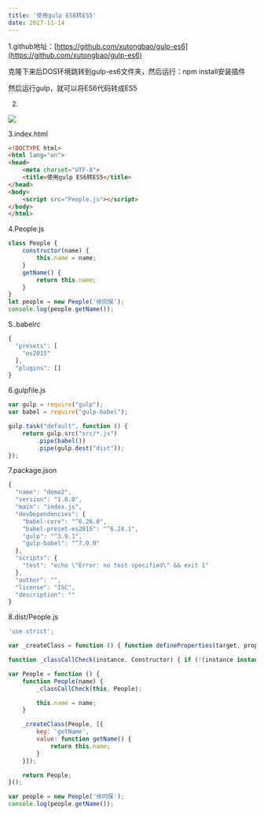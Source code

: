 ```yaml
---
title: '使用gulp ES6转ES5'
date: 2017-11-14
---   
```

1.github地址：[https://github.com/xutongbao/gulp-es6](https://github.com/xutongbao/gulp-es6)

克隆下来后DOS环境跳转到gulp-es6文件夹，然后运行：npm install安装插件

然后运行gulp，就可以将ES6代码转成ES5

2.

![](https://img-blog.csdn.net/20171114165806764?watermark/2/text/aHR0cDovL2Jsb2cuY3Nkbi5uZXQveHV0b25nYmFv/font/5a6L5L2T/fontsize/400/fill/I0JBQkFCMA/dissolve/70/gravity/Center)

3.index.html

```html
<!DOCTYPE html>
<html lang="en">
<head>
    <meta charset="UTF-8">
    <title>使用gulp ES6转ES5</title>
</head>
<body>
    <script src="People.js"></script>
</body>
</html>
```
  

4.People.js

```javascript
class People {
	constructor(name) {
		this.name = name;
	}
	getName() {
		return this.name;
	}
}
let people = new People('徐同保');
console.log(people.getName());
```
  

5..babelrc

```javascript
{
  "presets": [
    "es2015"
  ],
  "plugins": []
}  
```
  

6.gulpfile.js

```javascript
var gulp = require("gulp");
var babel = require("gulp-babel");

gulp.task("default", function () {
    return gulp.src("src/*.js")
        .pipe(babel())
        .pipe(gulp.dest("dist"));
});
```
  

7.package.json  

```javascript
{
  "name": "demo2",
  "version": "1.0.0",
  "main": "index.js",
  "devDependencies": {
    "babel-core": "^6.26.0",
    "babel-preset-es2015": "^6.24.1",
    "gulp": "^3.9.1",
    "gulp-babel": "^7.0.0"
  },
  "scripts": {
    "test": "echo \"Error: no test specified\" && exit 1"
  },
  "author": "",
  "license": "ISC",
  "description": ""
}
```
8.dist/People.js

```javascript
'use strict';

var _createClass = function () { function defineProperties(target, props) { for (var i = 0; i < props.length; i++) { var descriptor = props[i]; descriptor.enumerable = descriptor.enumerable || false; descriptor.configurable = true; if ("value" in descriptor) descriptor.writable = true; Object.defineProperty(target, descriptor.key, descriptor); } } return function (Constructor, protoProps, staticProps) { if (protoProps) defineProperties(Constructor.prototype, protoProps); if (staticProps) defineProperties(Constructor, staticProps); return Constructor; }; }();

function _classCallCheck(instance, Constructor) { if (!(instance instanceof Constructor)) { throw new TypeError("Cannot call a class as a function"); } }

var People = function () {
	function People(name) {
		_classCallCheck(this, People);

		this.name = name;
	}

	_createClass(People, [{
		key: 'getName',
		value: function getName() {
			return this.name;
		}
	}]);

	return People;
}();

var people = new People('徐同保');
console.log(people.getName());
```